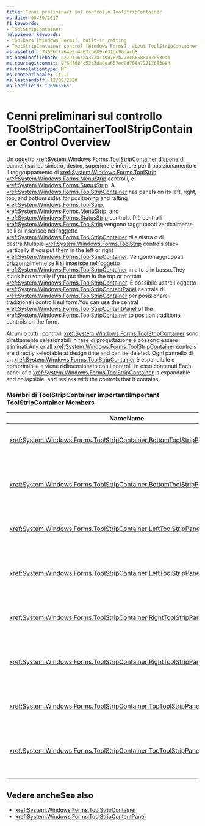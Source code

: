 ```yaml
---
title: Cenni preliminari sul controllo ToolStripContainer
ms.date: 03/30/2017
f1_keywords:
- ToolStripContainer
helpviewer_keywords:
- toolbars [Windows Forms], built-in rafting
- ToolStripContainer control [Windows Forms], about ToolStripContainer control
ms.assetid: c7d63bff-64e2-4a63-bd89-d31bc96dacb8
ms.openlocfilehash: c279316c2a372a1498707b27ec8658813306304b
ms.sourcegitcommit: 9f6df084c53a3da0ea657ed0d708a72213683084
ms.translationtype: MT
ms.contentlocale: it-IT
ms.lasthandoff: 12/09/2020
ms.locfileid: "96966565"
---
```

# <a name="toolstripcontainer-control-overview"></a><span data-ttu-id="0b34c-102">Cenni preliminari sul controllo ToolStripContainer</span><span class="sxs-lookup"><span data-stu-id="0b34c-102">ToolStripContainer Control Overview</span></span>
<span data-ttu-id="0b34c-103">Un oggetto <xref:System.Windows.Forms.ToolStripContainer> dispone di pannelli sui lati sinistro, destro, superiore e inferiore per il posizionamento e il raggruppamento di <xref:System.Windows.Forms.ToolStrip> <xref:System.Windows.Forms.MenuStrip> controlli, e <xref:System.Windows.Forms.StatusStrip> .</span><span class="sxs-lookup"><span data-stu-id="0b34c-103">A <xref:System.Windows.Forms.ToolStripContainer> has panels on its left, right, top, and bottom sides for positioning and rafting <xref:System.Windows.Forms.ToolStrip>, <xref:System.Windows.Forms.MenuStrip>, and <xref:System.Windows.Forms.StatusStrip> controls.</span></span> <span data-ttu-id="0b34c-104">Più controlli <xref:System.Windows.Forms.ToolStrip> vengono raggruppati verticalmente se li si inserisce nell'oggetto <xref:System.Windows.Forms.ToolStripContainer> di sinistra o di destra.</span><span class="sxs-lookup"><span data-stu-id="0b34c-104">Multiple <xref:System.Windows.Forms.ToolStrip> controls stack vertically if you put them in the left or right <xref:System.Windows.Forms.ToolStripContainer>.</span></span> <span data-ttu-id="0b34c-105">Vengono raggruppati orizzontalmente se li si inserisce nell'oggetto <xref:System.Windows.Forms.ToolStripContainer> in alto o in basso.</span><span class="sxs-lookup"><span data-stu-id="0b34c-105">They stack horizontally if you put them in the top or bottom <xref:System.Windows.Forms.ToolStripContainer>.</span></span> <span data-ttu-id="0b34c-106">È possibile usare l'oggetto <xref:System.Windows.Forms.ToolStripContentPanel> centrale di <xref:System.Windows.Forms.ToolStripContainer> per posizionare i tradizionali controlli sul form.</span><span class="sxs-lookup"><span data-stu-id="0b34c-106">You can use the central <xref:System.Windows.Forms.ToolStripContentPanel> of the <xref:System.Windows.Forms.ToolStripContainer> to position traditional controls on the form.</span></span>  
  
 <span data-ttu-id="0b34c-107">Alcuni o tutti i controlli <xref:System.Windows.Forms.ToolStripContainer> sono direttamente selezionabili in fase di progettazione e possono essere eliminati.</span><span class="sxs-lookup"><span data-stu-id="0b34c-107">Any or all <xref:System.Windows.Forms.ToolStripContainer> controls are directly selectable at design time and can be deleted.</span></span> <span data-ttu-id="0b34c-108">Ogni pannello di un <xref:System.Windows.Forms.ToolStripContainer> è espandibile e comprimibile e viene ridimensionato con i controlli in esso contenuti.</span><span class="sxs-lookup"><span data-stu-id="0b34c-108">Each panel of a <xref:System.Windows.Forms.ToolStripContainer> is expandable and collapsible, and resizes with the controls that it contains.</span></span>  
  
### <a name="important-toolstripcontainer-members"></a><span data-ttu-id="0b34c-109">Membri di ToolStripContainer importanti</span><span class="sxs-lookup"><span data-stu-id="0b34c-109">Important ToolStripContainer Members</span></span>  
  
|<span data-ttu-id="0b34c-110">Name</span><span class="sxs-lookup"><span data-stu-id="0b34c-110">Name</span></span>|<span data-ttu-id="0b34c-111">Descrizione</span><span class="sxs-lookup"><span data-stu-id="0b34c-111">Description</span></span>|  
|----------|-----------------|  
|<xref:System.Windows.Forms.ToolStripContainer.BottomToolStripPanel%2A>|<span data-ttu-id="0b34c-112">Ottiene il pannello inferiore dell'oggetto <xref:System.Windows.Forms.ToolStripContainer>.</span><span class="sxs-lookup"><span data-stu-id="0b34c-112">Gets the bottom panel of the <xref:System.Windows.Forms.ToolStripContainer>.</span></span>|  
|<xref:System.Windows.Forms.ToolStripContainer.BottomToolStripPanelVisible%2A>|<span data-ttu-id="0b34c-113">Ottiene o imposta un valore che indica se il pannello inferiore dell'oggetto <xref:System.Windows.Forms.ToolStripContainer> è visibile.</span><span class="sxs-lookup"><span data-stu-id="0b34c-113">Gets or sets a value indicating whether the bottom panel of the <xref:System.Windows.Forms.ToolStripContainer> is visible.</span></span>|  
|<xref:System.Windows.Forms.ToolStripContainer.LeftToolStripPanel%2A>|<span data-ttu-id="0b34c-114">Ottiene il pannello sinistro dell'oggetto <xref:System.Windows.Forms.ToolStripContainer>.</span><span class="sxs-lookup"><span data-stu-id="0b34c-114">Gets the left panel of the <xref:System.Windows.Forms.ToolStripContainer>.</span></span>|  
|<xref:System.Windows.Forms.ToolStripContainer.LeftToolStripPanelVisible%2A>|<span data-ttu-id="0b34c-115">Ottiene o imposta un valore che indica se il pannello sinistro di <xref:System.Windows.Forms.ToolStripContainer> è visibile.</span><span class="sxs-lookup"><span data-stu-id="0b34c-115">Gets or sets a value indicating whether the left panel of the <xref:System.Windows.Forms.ToolStripContainer> is visible.</span></span>|  
|<xref:System.Windows.Forms.ToolStripContainer.RightToolStripPanel%2A>|<span data-ttu-id="0b34c-116">Ottiene il pannello destro di <xref:System.Windows.Forms.ToolStripContainer>.</span><span class="sxs-lookup"><span data-stu-id="0b34c-116">Gets the right panel of the <xref:System.Windows.Forms.ToolStripContainer>.</span></span>|  
|<xref:System.Windows.Forms.ToolStripContainer.RightToolStripPanelVisible%2A>|<span data-ttu-id="0b34c-117">Ottiene o imposta un valore che indica se il pannello destro di <xref:System.Windows.Forms.ToolStripContainer> è visibile.</span><span class="sxs-lookup"><span data-stu-id="0b34c-117">Gets or sets a value indicating whether the right panel of the <xref:System.Windows.Forms.ToolStripContainer> is visible.</span></span>|  
|<xref:System.Windows.Forms.ToolStripContainer.TopToolStripPanel%2A>|<span data-ttu-id="0b34c-118">Ottiene il pannello superiore di <xref:System.Windows.Forms.ToolStripContainer>.</span><span class="sxs-lookup"><span data-stu-id="0b34c-118">Gets the top panel of the <xref:System.Windows.Forms.ToolStripContainer>.</span></span>|  
|<xref:System.Windows.Forms.ToolStripContainer.TopToolStripPanelVisible%2A>|<span data-ttu-id="0b34c-119">Ottiene o imposta un valore che indica se il pannello superiore di <xref:System.Windows.Forms.ToolStripContainer> è visibile.</span><span class="sxs-lookup"><span data-stu-id="0b34c-119">Gets or sets a value indicating whether the top panel of the <xref:System.Windows.Forms.ToolStripContainer> is visible.</span></span>|  
  
## <a name="see-also"></a><span data-ttu-id="0b34c-120">Vedere anche</span><span class="sxs-lookup"><span data-stu-id="0b34c-120">See also</span></span>

- <xref:System.Windows.Forms.ToolStripContainer>
- <xref:System.Windows.Forms.ToolStripContentPanel>
